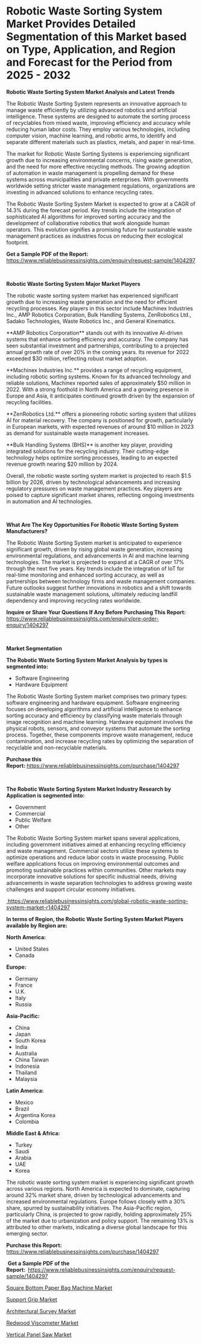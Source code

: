 <p><h1>Robotic Waste Sorting System Market Provides Detailed Segmentation of this Market based on Type, Application, and Region and Forecast for the Period from 2025 - 2032</h1></p><p><strong>Robotic Waste Sorting System Market Analysis and Latest Trends</strong></p>
<p><p>The Robotic Waste Sorting System represents an innovative approach to manage waste efficiently by utilizing advanced robotics and artificial intelligence. These systems are designed to automate the sorting process of recyclables from mixed waste, improving efficiency and accuracy while reducing human labor costs. They employ various technologies, including computer vision, machine learning, and robotic arms, to identify and separate different materials such as plastics, metals, and paper in real-time.</p><p>The market for Robotic Waste Sorting Systems is experiencing significant growth due to increasing environmental concerns, rising waste generation, and the need for more effective recycling methods. The growing adoption of automation in waste management is propelling demand for these systems across municipalities and private enterprises. With governments worldwide setting stricter waste management regulations, organizations are investing in advanced solutions to enhance recycling rates.</p><p>The Robotic Waste Sorting System Market is expected to grow at a CAGR of 14.3% during the forecast period. Key trends include the integration of sophisticated AI algorithms for improved sorting accuracy and the development of collaborative robotics that work alongside human operators. This evolution signifies a promising future for sustainable waste management practices as industries focus on reducing their ecological footprint.</p></p>
<p><strong>Get a Sample PDF of the Report:&nbsp;</strong> <a href="https://www.reliablebusinessinsights.com/enquiry/request-sample/1404297?utm_campaign=3116&utm_medium=2&utm_source=Github&utm_content=ia&utm_term=28032025&utm_id=robotic-waste-sorting-system">https://www.reliablebusinessinsights.com/enquiry/request-sample/1404297</a></p>
<p>&nbsp;</p>
<p><strong>Robotic Waste Sorting System Major Market Players</strong></p>
<p><p>The robotic waste sorting system market has experienced significant growth due to increasing waste generation and the need for efficient recycling processes. Key players in this sector include Machinex Industries Inc., AMP Robotics Corporation, Bulk Handling Systems, ZenRobotics Ltd., Sadako Technologies, Waste Robotics Inc., and General Kinematics.</p><p>**AMP Robotics Corporation** stands out with its innovative AI-driven systems that enhance sorting efficiency and accuracy. The company has seen substantial investment and partnerships, contributing to a projected annual growth rate of over 20% in the coming years. Its revenue for 2022 exceeded $30 million, reflecting robust market adoption.</p><p>**Machinex Industries Inc.** provides a range of recycling equipment, including robotic sorting systems. Known for its advanced technology and reliable solutions, Machinex reported sales of approximately $50 million in 2022. With a strong foothold in North America and a growing presence in Europe and Asia, it anticipates continued growth driven by the expansion of recycling facilities.</p><p>**ZenRobotics Ltd.** offers a pioneering robotic sorting system that utilizes AI for material recovery. The company is positioned for growth, particularly in European markets, with expected revenues of around $10 million in 2023 as demand for sustainable waste management increases.</p><p>**Bulk Handling Systems (BHS)** is another key player, providing integrated solutions for the recycling industry. Their cutting-edge technology helps optimize sorting processes, leading to an expected revenue growth nearing $20 million by 2024.</p><p>Overall, the robotic waste sorting system market is projected to reach $1.5 billion by 2026, driven by technological advancements and increasing regulatory pressures on waste management practices. Key players are poised to capture significant market shares, reflecting ongoing investments in automation and AI technologies.</p></p>
<p>&nbsp;</p>
<p><strong>What Are The Key Opportunities For Robotic Waste Sorting System Manufacturers?</strong></p>
<p><p>The Robotic Waste Sorting System market is anticipated to experience significant growth, driven by rising global waste generation, increasing environmental regulations, and advancements in AI and machine learning technologies. The market is projected to expand at a CAGR of over 17% through the next five years. Key trends include the integration of IoT for real-time monitoring and enhanced sorting accuracy, as well as partnerships between technology firms and waste management companies. Future outlooks suggest further innovations in robotics and a shift towards sustainable waste management solutions, ultimately reducing landfill dependency and improving recycling rates worldwide.</p></p>
<p><strong>Inquire or Share Your Questions If Any Before Purchasing This Report:</strong> <a href="https://www.reliablebusinessinsights.com/enquiry/pre-order-enquiry/1404297?utm_campaign=3116&utm_medium=2&utm_source=Github&utm_content=ia&utm_term=28032025&utm_id=robotic-waste-sorting-system">https://www.reliablebusinessinsights.com/enquiry/pre-order-enquiry/1404297</a></p>
<p>&nbsp;</p>
<p><strong>Market Segmentation</strong></p>
<p><strong>The Robotic Waste Sorting System Market Analysis by types is segmented into:</strong></p>
<p><ul><li>Software Engineering</li><li>Hardware Equipment</li></ul></p>
<p><p>The Robotic Waste Sorting System market comprises two primary types: software engineering and hardware equipment. Software engineering focuses on developing algorithms and artificial intelligence to enhance sorting accuracy and efficiency by classifying waste materials through image recognition and machine learning. Hardware equipment involves the physical robots, sensors, and conveyor systems that automate the sorting process. Together, these components improve waste management, reduce contamination, and increase recycling rates by optimizing the separation of recyclable and non-recyclable materials.</p></p>
<p><strong>Purchase this Report:&nbsp;</strong><a href="https://www.reliablebusinessinsights.com/purchase/1404297?utm_campaign=3116&utm_medium=2&utm_source=Github&utm_content=ia&utm_term=28032025&utm_id=robotic-waste-sorting-system">https://www.reliablebusinessinsights.com/purchase/1404297</a></p>
<p>&nbsp;</p>
<p><strong>The Robotic Waste Sorting System Market Industry Research by Application is segmented into:</strong></p>
<p><ul><li>Government</li><li>Commercial</li><li>Public Welfare</li><li>Other</li></ul></p>
<p><p>The Robotic Waste Sorting System market spans several applications, including government initiatives aimed at enhancing recycling efficiency and waste management. Commercial sectors utilize these systems to optimize operations and reduce labor costs in waste processing. Public welfare applications focus on improving environmental outcomes and promoting sustainable practices within communities. Other markets may incorporate innovative solutions for specific industrial needs, driving advancements in waste separation technologies to address growing waste challenges and support circular economy initiatives.</p></p>
<p><a href="https://www.reliablebusinessinsights.com/global-robotic-waste-sorting-system-market-r1404297?utm_campaign=3116&utm_medium=2&utm_source=Github&utm_content=ia&utm_term=28032025&utm_id=robotic-waste-sorting-system">&nbsp;https://www.reliablebusinessinsights.com/global-robotic-waste-sorting-system-market-r1404297</a></p>
<p><strong>In terms of Region, the Robotic Waste Sorting System Market Players available by Region are:</strong></p>
<p>
    <p> <strong> North America: </strong>
        <ul>
            <li>United States</li>
            <li>Canada</li>
        </ul>
        </p> 
    <p> <strong> Europe: </strong>
        <ul>
            <li>Germany</li>
            <li>France</li>
            <li>U.K.</li>
            <li>Italy</li>
            <li>Russia</li>
        </ul>
        </p> 
    <p> <strong> Asia-Pacific: </strong>
        <ul>
            <li>China</li>
            <li>Japan</li>
            <li>South Korea</li>
            <li>India</li>
            <li>Australia</li>
            <li>China Taiwan</li>
            <li>Indonesia</li>
            <li>Thailand</li>
            <li>Malaysia</li>
        </ul>
        </p> 
    <p> <strong> Latin America: </strong>
        <ul>
            <li>Mexico</li>
            <li>Brazil</li>
            <li>Argentina Korea</li>
            <li>Colombia</li>
        </ul>
        </p> 
    <p> <strong> Middle East & Africa: </strong>
        <ul>
            <li>Turkey</li>
            <li>Saudi</li>
            <li>Arabia</li>
            <li>UAE</li>
            <li>Korea</li>
        </ul>
    </p>
    </p>
<p><p>The robotic waste sorting system market is experiencing significant growth across various regions. North America is expected to dominate, capturing around 32% market share, driven by technological advancements and increased environmental regulations. Europe follows closely with a 30% share, spurred by sustainability initiatives. The Asia-Pacific region, particularly China, is projected to grow rapidly, holding approximately 25% of the market due to urbanization and policy support. The remaining 13% is attributed to other markets, indicating a diverse global landscape for this emerging sector.</p></p>
<p><strong>Purchase this Report: </strong><a href="https://www.reliablebusinessinsights.com/purchase/1404297?utm_campaign=3116&utm_medium=2&utm_source=Github&utm_content=ia&utm_term=28032025&utm_id=robotic-waste-sorting-system">https://www.reliablebusinessinsights.com/purchase/1404297</a></p>
<p>&nbsp;<strong>Get a Sample PDF of the Report:&nbsp;&nbsp;</strong><a href="https://www.reliablebusinessinsights.com/enquiry/request-sample/1404297?utm_campaign=3116&utm_medium=2&utm_source=Github&utm_content=ia&utm_term=28032025&utm_id=robotic-waste-sorting-system">https://www.reliablebusinessinsights.com/enquiry/request-sample/1404297</a></p>
<p><strong></strong></p>
<p><p><a href="https://www.linkedin.com/pulse/exploring-square-bottom-paper-bag-machine-market-size-share-xgmie?utm_campaign=3116&utm_medium=2&utm_source=Github&utm_content=ia&utm_term=28032025&utm_id=robotic-waste-sorting-system">Square Bottom Paper Bag Machine Market</a></p><p><a href="https://www.linkedin.com/pulse/support-grip-market-size-current-development-sales-revenue-qqnoe?utm_campaign=3116&utm_medium=2&utm_source=Github&utm_content=ia&utm_term=28032025&utm_id=robotic-waste-sorting-system">Support Grip Market</a></p><p><a href="https://github.com/ivvrgibi/Market-Research-Report-List-1/blob/main/architectural-survey-market.md?utm_campaign=3116&utm_medium=2&utm_source=Github&utm_content=ia&utm_term=28032025&utm_id=robotic-waste-sorting-system">Architectural Survey Market</a></p><p><a href="https://www.linkedin.com/pulse/redwood-viscometer-market-size-cagr-124-current-development-xk9re?utm_campaign=3116&utm_medium=2&utm_source=Github&utm_content=ia&utm_term=28032025&utm_id=robotic-waste-sorting-system">Redwood Viscometer Market</a></p><p><a href="https://www.linkedin.com/pulse/detailed-report-vertical-panel-saw-market-growth-share-6-tmbre?utm_campaign=3116&utm_medium=2&utm_source=Github&utm_content=ia&utm_term=28032025&utm_id=robotic-waste-sorting-system">Vertical Panel Saw Market</a></p></p>